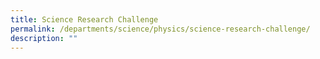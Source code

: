 ```yaml
---
title: Science Research Challenge
permalink: /departments/science/physics/science-research-challenge/
description: ""
---
```

